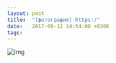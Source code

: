 ```yaml
---
layout: post
title:  "[фотография] https:/"
date:   2017-09-12 14:54:00 +0300
tags:   
---
```


![img](https://pp.userapi.com/c638322/v638322931/72f27/4syAsHRPPGw.jpg)

<!--excerpt-->
